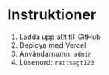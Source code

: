 # Instruktioner

1. Ladda upp allt till GitHub
2. Deploya med Vercel
3. Användarnamn: `admin`
4. Lösenord: `rattsagt123`
